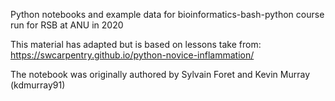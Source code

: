 Python notebooks and example data for bioinformatics-bash-python course run for RSB at ANU in 2020

This material has adapted but is based on lessons take from: https://swcarpentry.github.io/python-novice-inflammation/

The notebook was originally authored by Sylvain Foret and Kevin Murray (kdmurray91)
